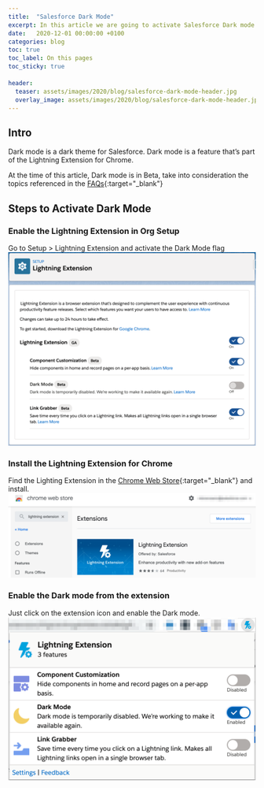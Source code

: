 ```yaml
---
title:  "Salesforce Dark Mode"
excerpt: In this article we are going to activate Salesforce Dark mode.
date:   2020-12-01 00:00:00 +0100
categories: blog
toc: true
toc_label: On this pages
toc_sticky: true

header:
  teaser: assets/images/2020/blog/salesforce-dark-mode-header.jpg
  overlay_image: assets/images/2020/blog/salesforce-dark-mode-header.jpg
---
```


## Intro

Dark mode is a dark theme for Salesforce. Dark mode is a feature that’s part of the Lightning Extension for Chrome.

At the time of this article, Dark mode is in Beta, take into consideration the topics referenced in the [FAQs](https://help.salesforce.com/articleView?id=lex_lightning_extension_dark_mode.htm&type=5){:target="_blank"}

## Steps to Activate Dark Mode

### Enable the Lightning Extension in Org Setup
Go to Setup > Lightning Extension and activate the Dark Mode flag
![Lightning Extension Setup](/assets/images/2020/blog/salesforce-dark-mode-setup.png)

### Install the Lightning Extension for Chrome
Find the Lighting Extension in the [Chrome Web Store](https://chrome.google.com/webstore/search/lightning%20extension){:target="_blank"} and install.
![Chrome Web Store](/assets/images/2020/blog/salesforce-dark-mode-chrome-web-store.png)

### Enable the Dark mode from the extension
Just click on the extension icon and enable the Dark mode.
![Chrome Extension Dark Mode Activation](/assets/images/2020/blog/salesforce-dark-mode-extension-icon.png)
